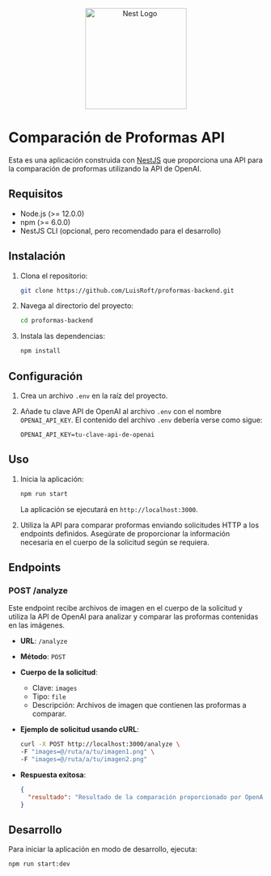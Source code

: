 <p align="center">
  <a href="http://nestjs.com/" target="blank"><img src="https://nestjs.com/img/logo-small.svg" width="200" alt="Nest Logo" /></a>
</p>

# Comparación de Proformas API

Esta es una aplicación construida con [NestJS](https://nestjs.com/) que proporciona una API para la comparación de proformas utilizando la API de OpenAI.

## Requisitos

- Node.js (>= 12.0.0)
- npm (>= 6.0.0)
- NestJS CLI (opcional, pero recomendado para el desarrollo)

## Instalación

1. Clona el repositorio:

   ```bash
   git clone https://github.com/LuisRoft/proformas-backend.git
   ```

2. Navega al directorio del proyecto:

   ```bash
   cd proformas-backend
   ```

3. Instala las dependencias:

   ```bash
   npm install
   ```

## Configuración

1. Crea un archivo `.env` en la raíz del proyecto.
2. Añade tu clave API de OpenAI al archivo `.env` con el nombre `OPENAI_API_KEY`. El contenido del archivo `.env` debería verse como sigue:

   ```env
   OPENAI_API_KEY=tu-clave-api-de-openai
   ```

## Uso

1. Inicia la aplicación:

   ```bash
   npm run start
   ```

   La aplicación se ejecutará en `http://localhost:3000`.

2. Utiliza la API para comparar proformas enviando solicitudes HTTP a los endpoints definidos. Asegúrate de proporcionar la información necesaria en el cuerpo de la solicitud según se requiera.

## Endpoints

### POST /analyze

Este endpoint recibe archivos de imagen en el cuerpo de la solicitud y utiliza la API de OpenAI para analizar y comparar las proformas contenidas en las imágenes.

- **URL**: `/analyze`
- **Método**: `POST`
- **Cuerpo de la solicitud**:

  - Clave: `images`
  - Tipo: `file`
  - Descripción: Archivos de imagen que contienen las proformas a comparar.

- **Ejemplo de solicitud usando cURL**:

  ```bash
  curl -X POST http://localhost:3000/analyze \
  -F "images=@/ruta/a/tu/imagen1.png" \
  -F "images=@/ruta/a/tu/imagen2.png"
  ```

- **Respuesta exitosa**:
  ```json
  {
    "resultado": "Resultado de la comparación proporcionado por OpenAI"
  }
  ```

## Desarrollo

Para iniciar la aplicación en modo de desarrollo, ejecuta:

```bash
npm run start:dev

```
